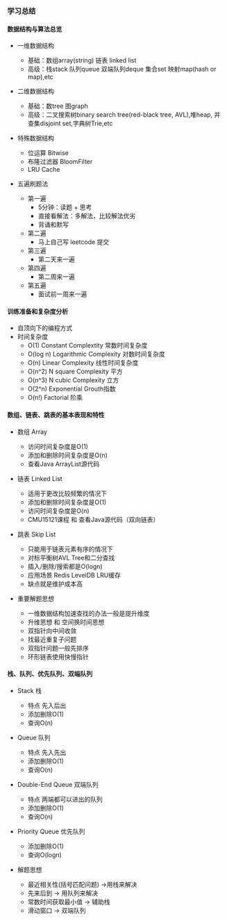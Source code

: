 ### 学习总结 ###

#### 数据结构与算法总览 ####
- 一维数据结构
    + 基础：数组array(string)  链表 linked list
    + 高级：栈stack 队列queue 双端队列deque 集合set 映射map(hash or map),etc

- 二维数据结构
    + 基础：数tree 图graph
    + 高级：二叉搜索树binary search tree(red-black tree, AVL),堆heap, 并查集disjoint set,字典树Trie,etc

- 特殊数据结构
    + 位运算 Bitwise
    + 布隆过滤器 BloomFilter 
    + LRU Cache
    
- 五遍刷题法
    + 第一遍
        - 5分钟：读题 + 思考
        - 直接看解法：多解法，比较解法优劣
        - 背诵和默写
    + 第二遍
        - 马上自己写 leetcode 提交
    + 第三遍
        - 第二天来一遍
    + 第四遍
        - 第二周来一遍
    + 第五遍
        - 面试前一周来一遍
        
        
#### 训练准备和复杂度分析 ####

- 自顶向下的编程方式
- 时间复杂度
    + O(1) Constant Complextity 常数时间复杂度
    + O(log n) Logarithmic Complexity 对数时间复杂度
    + O(n) Linear Complexity 线性时间复杂度
    + O(n^2) N square Complexity 平方
    + O(n^3) N cubic Complexity 立方
    + O(2^n) Exponential Grouth指数
    + O(n!) Factorial 阶乘
    
#### 数组、链表、跳表的基本表现和特性 ####
- 数组 Array
    + 访问时间复杂度是O(1)
    + 添加和删除时间复杂度是O(n)
    + 查看Java ArrayList源代码
- 链表 Linked List
    + 适用于更改比较频繁的情况下
    + 添加和删除时间复杂度是O(1)
    + 访问时间复杂度是O(n)
    + CMU15121课程 和 查看Java源代码（双向链表）
- 跳表 Skip List
    + 只能用于链表元素有序的情况下
    + 对标平衡树AVL Tree和二分查找
    + 插入/删除/搜索都是O(logn)
    + 应用场景 Redis LevelDB LRU缓存
    + 缺点就是维护成本高

- 重要解题思想
    + 一维数据结构加速查找的办法一般是提升维度
    + 升维思想 和 空间换时间思想
    + 双指针向中间收敛
    + 找最近重复子问题
    + 双指针问题一般先排序
    + 环形链表使用快慢指针
    
#### 栈、队列、优先队列、双端队列 ####
- Stack 栈
    + 特点 先入后出
    + 添加删除O(1)
    + 查询O(n)
    
- Queue 队列
    + 特点 先入先出
    + 添加删除O(1)
    + 查询O(n)
    
- Double-End Queue 双端队列
    + 特点 两端都可以进出的队列
    + 添加删除O(1)
    + 查询O(n)

- Priority Queue 优先队列
    + 添加删除O(1)
    + 查询O(logn)
    
- 解题思想
    + 最近相关性(括号匹配问题) ->用栈来解决
    + 先来后到 -> 用队列来解决
    + 常数时间获取最小值 -> 辅助栈
    + 滑动窗口 -> 双端队列